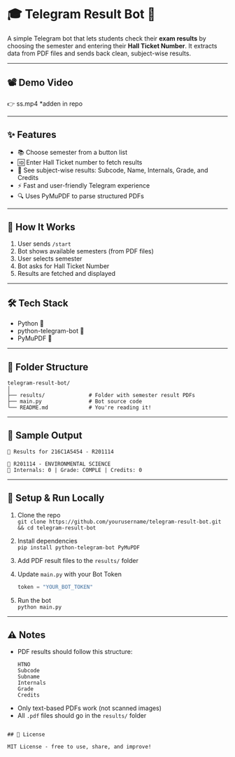 # 🎓 Telegram Result Bot 📲

A simple Telegram bot that lets students check their **exam results** by choosing the semester and entering their **Hall Ticket Number**. It extracts data from PDF files and sends back clean, subject-wise results.

---

## 📽️ Demo Video

👉 ss.mp4 *adden in repo 

---

## ✨ Features

- 📚 Choose semester from a button list
- 🆔 Enter Hall Ticket number to fetch results
- 📄 See subject-wise results: Subcode, Name, Internals, Grade, and Credits
- ⚡ Fast and user-friendly Telegram experience
- 🔍 Uses PyMuPDF to parse structured PDFs

---

## 🚀 How It Works

1. User sends `/start`
2. Bot shows available semesters (from PDF files)
3. User selects semester
4. Bot asks for Hall Ticket Number
5. Results are fetched and displayed

---

## 🛠️ Tech Stack

- Python 🐍
- python-telegram-bot 🤖
- PyMuPDF 📄

---

## 📁 Folder Structure

```
telegram-result-bot/
│
├── results/              # Folder with semester result PDFs
├── main.py               # Bot source code
└── README.md             # You're reading it!
```

---

## 🧪 Sample Output

```
📄 Results for 216C1A5454 - R201114

📘 R201114 - ENVIRONMENTAL SCIENCE  
📎 Internals: 0 | Grade: COMPLE | Credits: 0
```

---

## 🔧 Setup & Run Locally

1. Clone the repo  
   `git clone https://github.com/yourusername/telegram-result-bot.git && cd telegram-result-bot`

2. Install dependencies  
   `pip install python-telegram-bot PyMuPDF`

3. Add PDF result files to the `results/` folder

4. Update `main.py` with your Bot Token  
   ```python
   token = "YOUR_BOT_TOKEN"
   ```

5. Run the bot  
   `python main.py`

---

## ⚠️ Notes

- PDF results should follow this structure:
  ```
  HTNO
  Subcode
  Subname
  Internals
  Grade
  Credits
  ```
- Only text-based PDFs work (not scanned images)
- All `.pdf` files should go in the `results/` folder

```

## 📄 License

MIT License - free to use, share, and improve!
